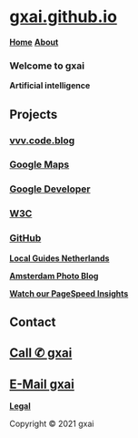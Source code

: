 # **[gxai.github.io](https://gxai.github.io)**
**[Home](https://gxai.github.io)**  **[About](https://gxai.github.io/About)**
### **Welcome to gxai**
**Artificial intelligence**

## **Projects**
### **[vvv.code.blog](https://vvv.code.blog)**

### **[Google Maps](https://maps.app.goo.gl/Lnubtwco1j3RKj568)**

### **[Google Developer](https://www.meetup.com/en-AU/gdg-silicon-valley/members/336931816/)**

### **[W3C](https://www.w3.org/community/aikr/wiki/User:Michaelweber)**

### **[GitHub](https://github.com/gxai)**

**[Local Guides Netherlands](https://m.facebook.com/Local-Guides-Netherlands-110067524667431#)**

**[Amsterdam Photo Blog](https://amsterdam.photo.blog)**

**[Watch our PageSpeed Insights](https://developers.google.com/speed/pagespeed/insights/?url=https%3A%2F%2Fgxai.github.io%2F&tab=desktop)**

## **Contact**
## **[Call ✆ gxai](tel:31649557828)**
## **[E-Mail gxai](mailto:gxai.git@gmail.com)**

**[Legal](https://gxai.github.io/legal)**

Copyright © 2021 gxai
